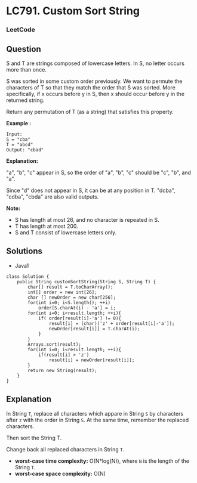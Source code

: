 # LC791. Custom Sort String

### LeetCode

## Question

S and T are strings composed of lowercase letters. In S, no letter occurs more than once.

S was sorted in some custom order previously. We want to permute the characters of T so that they match the order that S was sorted. More specifically, if x occurs before y in S, then x should occur before y in the returned string.

Return any permutation of T (as a string) that satisfies this property.

**Example :**
```
Input: 
S = "cba"
T = "abcd"
Output: "cbad"
```

**Explanation:** 

"a", "b", "c" appear in S, so the order of "a", "b", "c" should be "c", "b", and "a". 

Since "d" does not appear in S, it can be at any position in T. "dcba", "cdba", "cbda" are also valid outputs.

**Note:**

* S has length at most 26, and no character is repeated in S.
* T has length at most 200.
* S and T consist of lowercase letters only.

## Solutions

* Java1
```
class Solution {
    public String customSortString(String S, String T) {
        char[] result = T.toCharArray();
        int[] order = new int[26];
        char [] newOrder = new char[256];
        for(int i=0; i<S.length(); ++i)
            order[S.charAt(i) - 'a'] = i;
        for(int i=0; i<result.length; ++i){
            if( order[result[i]-'a'] != 0){
                result[i] = (char)('z' + order[result[i]-'a']);
                newOrder[result[i]] = T.charAt(i);
            }
        }
        Arrays.sort(result);
        for(int i=0; i<result.length; ++i){
            if(result[i] > 'z')
                result[i] = newOrder[result[i]];
        }
        return new String(result);
    }
}
```

## Explanation

In String `T`, replace all characters which appare in String `S` by characters after `z` with the order in String `S`. At the same time, remember the replaced characters.

Then sort the String T.

Change back all replaced characters in String `T`.

* **worst-case time complexity:** O(N*log(N)), where `N` is the length of the String `T`.
* **worst-case space complexity:** O(N)